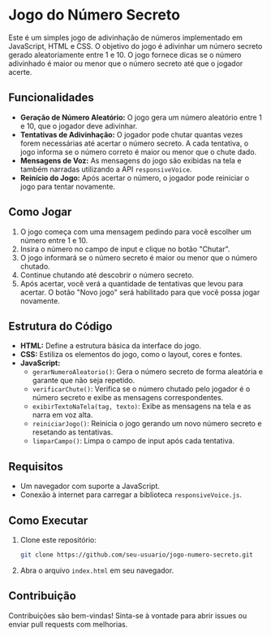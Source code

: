 # Jogo do Número Secreto

Este é um simples jogo de adivinhação de números implementado em JavaScript, HTML e CSS. O objetivo do jogo é adivinhar um número secreto gerado aleatoriamente entre 1 e 10. O jogo fornece dicas se o número adivinhado é maior ou menor que o número secreto até que o jogador acerte.

## Funcionalidades

- **Geração de Número Aleatório:** O jogo gera um número aleatório entre 1 e 10, que o jogador deve adivinhar.
- **Tentativas de Adivinhação:** O jogador pode chutar quantas vezes forem necessárias até acertar o número secreto. A cada tentativa, o jogo informa se o número correto é maior ou menor que o chute dado.
- **Mensagens de Voz:** As mensagens do jogo são exibidas na tela e também narradas utilizando a API `responsiveVoice`.
- **Reinício do Jogo:** Após acertar o número, o jogador pode reiniciar o jogo para tentar novamente.

## Como Jogar

1. O jogo começa com uma mensagem pedindo para você escolher um número entre 1 e 10.
2. Insira o número no campo de input e clique no botão "Chutar".
3. O jogo informará se o número secreto é maior ou menor que o número chutado.
4. Continue chutando até descobrir o número secreto.
5. Após acertar, você verá a quantidade de tentativas que levou para acertar. O botão "Novo jogo" será habilitado para que você possa jogar novamente.

## Estrutura do Código

- **HTML:** Define a estrutura básica da interface do jogo.
- **CSS:** Estiliza os elementos do jogo, como o layout, cores e fontes.
- **JavaScript:**
  - `gerarNumeroAleatorio()`: Gera o número secreto de forma aleatória e garante que não seja repetido.
  - `verificarChute()`: Verifica se o número chutado pelo jogador é o número secreto e exibe as mensagens correspondentes.
  - `exibirTextoNaTela(tag, texto)`: Exibe as mensagens na tela e as narra em voz alta.
  - `reiniciarJogo()`: Reinicia o jogo gerando um novo número secreto e resetando as tentativas.
  - `limparCampo()`: Limpa o campo de input após cada tentativa.

## Requisitos

- Um navegador com suporte a JavaScript.
- Conexão à internet para carregar a biblioteca `responsiveVoice.js`.

## Como Executar

1. Clone este repositório:
   ```bash
   git clone https://github.com/seu-usuario/jogo-numero-secreto.git
   ```
2. Abra o arquivo `index.html` em seu navegador.

## Contribuição

Contribuições são bem-vindas! Sinta-se à vontade para abrir issues ou enviar pull requests com melhorias.

